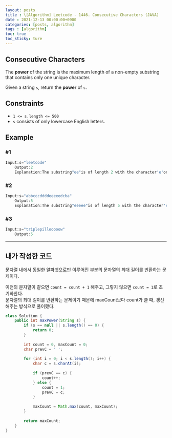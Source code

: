 ```yaml
---
layout: posts
title : \[Algorithm] Leetcode - 1446. Consecutive Characters (JAVA)
date : 2021-12-13 00:00:00+0900
categories: [posts, algorithm]
tags : [algorithm]
toc: true
toc_sticky: ture
---
```


## Consecutive Characters

The **power** of the string is the maximum length of a non-empty substring that contains only one unique character.

Given a string `s`, return the **power** of `s`.

## Constraints

- `1 <= s.length <= 500`
- `s` consists of only lowercase English letters.

## Example

### #1

```java
Input:s="leetcode"
	Output:2
	Explanation:The substring"ee"is of length 2 with the character'e'only.
```

### #2

```java
Input:s="abbcccddddeeeeedcba"
	Output:5
	Explanation:The substring"eeeee"is of length 5 with the character'e'only.
```

### #3

```java
Input:s="triplepillooooow"
	Output:5
```

---

## 내가 작성한 코드

문자열 내에서 동일한 알파벳으로만 이루어진 부분의 문자열의 최대 길이를 반환하는 문제이다.   

이전의 문자열이 같으면 `count = count + 1` 해주고, 그렇지 않으면 `count = 1`로 초기화한다.   
문자열의 최대 길이를 반환하는 문제이기 때문에 maxCount보다 count가 클 때, 갱신해주는 방식으로 풀이했다.

``` java
class Solution {
    public int maxPower(String s) {
        if (s == null || s.length() == 0) {
            return 0;
        }
        
        int count = 0, maxCount = 0;
        char prevC = ' ';
        
        for (int i = 0; i < s.length(); i++) {
            char c = s.charAt(i);
            
            if (prevC == c) {
                count++;
            } else {
                count = 1;
                prevC = c;
            }
            
            maxCount = Math.max(count, maxCount);
        }
        
        return maxCount;
    }
}
```

